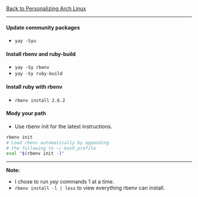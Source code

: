 [Back to Personalizing Arch Linux](../03-personalize-arch-linux.md)
***

#### Update community packages
* `yay -Syu`

#### Install rbenv and ruby-build
* `yay -Sy rbenv`
* `yay -Sy ruby-build`

#### Install ruby with rbenv
* `rbenv install 2.6.2`

#### Mody your path
* Use rbenv init for the latest instructions.
```bash
rbenv init
# Load rbenv automatically by appending
# the following to ~/.bash_profile
eval "$(rbenv init -)"
```

---
__Note:__ 
* I chose to run *yay* commands 1 at a time.
* `rbenv install -l | less` to view everything rbenv can install.
